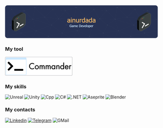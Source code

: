 <p align="center">
<img src="Images/github-header-image.png">
</p> 

### My tool
[![Commander](Images/CommanderLabel222_new.png)](https://github.com/ainurdada/com.dada.commander)

### My skills  
![Unreal](https://img.shields.io/badge/Unreal-273254?style=for-the-badge&logo=unrealengine)
![Unity](https://img.shields.io/badge/Unity-273254?style=for-the-badge&logo=unity)
![Cpp](https://img.shields.io/badge/C++-273254?style=for-the-badge&logo=cplusplus&logoColor=a6caf0)
![C#](https://img.shields.io/badge/C%23-273254?style=for-the-badge&logo=csharp&logoColor=8a2be2)
![.NET](https://img.shields.io/badge/.NET-273254?style=for-the-badge&logo=.net&logoColor=00ABE6)
![Aseprite](https://img.shields.io/badge/Aseprite-273254?style=for-the-badge&logo=aseprite&logoColor=7D929E)
![Blender](https://img.shields.io/badge/blender-273254?style=for-the-badge&logo=blender&logoColor=F5792A)

### My contacts  
[![Linkedin](https://img.shields.io/badge/LinkedIn-273254?style=for-the-badge&logo=LinkedIn)](https://www.linkedin.com/in/ainurdada/)
[![Telegram](https://img.shields.io/badge/Telegram-273254?style=for-the-badge&logo=Telegram)](https://t.me/ainurdada)
![GMail](https://img.shields.io/badge/ainurdada@gmail.com-273254?style=for-the-badge&logo=GMail)
